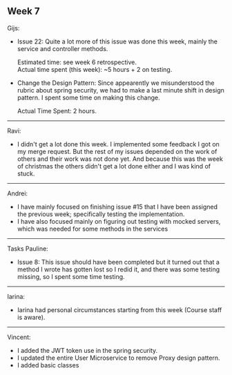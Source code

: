 ## Week 7
Gijs:
- Issue 22: Quite a lot more of this issue was done this week, mainly the service and controller methods.
	
	Estimated time: see week 6 retrospective.\
	Actual time spent (this week): ~5 hours + 2 on testing.

- Change the Design Pattern: Since appearently we misunderstood the rubric about spring security, we had to make a last minute shift in design pattern. I spent some time on making this change.

	Actual Time Spent: 2 hours.
---
Ravi:
- I didn't get a lot done this week. I implemented some feedback I got on my merge request. But the rest of my issues depended on the work of others and their work was not done yet. And because this was the week of christmas the others didn't get a lot done either and I was kind of stuck.

---
Andrei:
- I have mainly focused on finishing issue #15 that I have been assigned the previous week; specifically testing the implementation.
- I have also focused mainly on figuring out testing with mocked servers, which was needed for some methods in the services


---
Tasks Pauline:<br />
- Issue 8: This issue should have been completed but it turned out that a method I wrote has gotten lost so I redid it, and there was some testing missing, so I spent some time testing.

---
Iarina:
- Iarina had personal circumstances starting from this week (Course staff is aware).
---
Vincent:
- I added the JWT token use in the spring security.
- I updated the entire User Microservice to remove Proxy design pattern.
- I added basic classes

